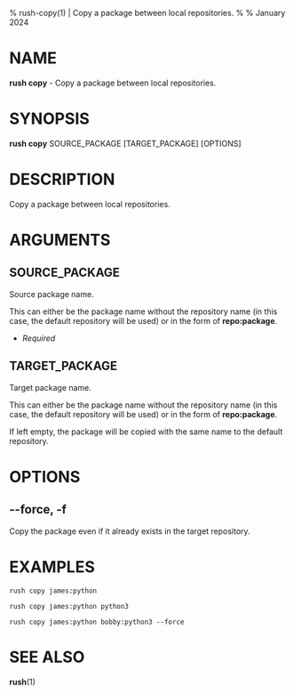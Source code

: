 % rush-copy(1) | Copy a package between local repositories.
% 
% January 2024

NAME
==================================================

**rush copy** - Copy a package between local repositories.

SYNOPSIS
==================================================

**rush copy** SOURCE_PACKAGE [TARGET_PACKAGE] [OPTIONS]

DESCRIPTION
==================================================

Copy a package between local repositories.


ARGUMENTS
==================================================

SOURCE_PACKAGE
--------------------------------------------------

Source package name.

This can either be the package name without the repository name (in this case, the default repository will be used) or in the form of **repo:package**.

- *Required*

TARGET_PACKAGE
--------------------------------------------------

Target package name.

This can either be the package name without the repository name (in this case, the default repository will be used) or in the form of **repo:package**.

If left empty, the package will be copied with the same name to the default repository.


OPTIONS
==================================================

--force, -f
--------------------------------------------------

Copy the package even if it already exists in the target repository.


EXAMPLES
==================================================

~~~
rush copy james:python

rush copy james:python python3

rush copy james:python bobby:python3 --force

~~~

SEE ALSO
==================================================

**rush**(1)


